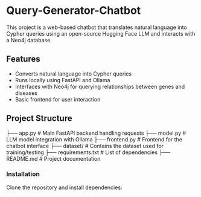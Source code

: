 # Query-Generator-Chatbot

This project is a web-based chatbot that translates natural language into Cypher queries using an open-source Hugging Face LLM and interacts with a Neo4j database.

## Features
- Converts natural language into Cypher queries
- Runs locally using FastAPI and Ollama
- Interfaces with Neo4j for querying relationships between genes and diseases
- Basic frontend for user interaction

## Project Structure
├── app.py         # Main FastAPI backend handling requests
├── model.py       # LLM model integration with Ollama
├── frontend.py    # Frontend for the chatbot interface
├── dataset/       # Contains the dataset used for training/testing
├── requirements.txt  # List of dependencies
├── README.md      # Project documentation

### Installation
Clone the repository and install dependencies:
